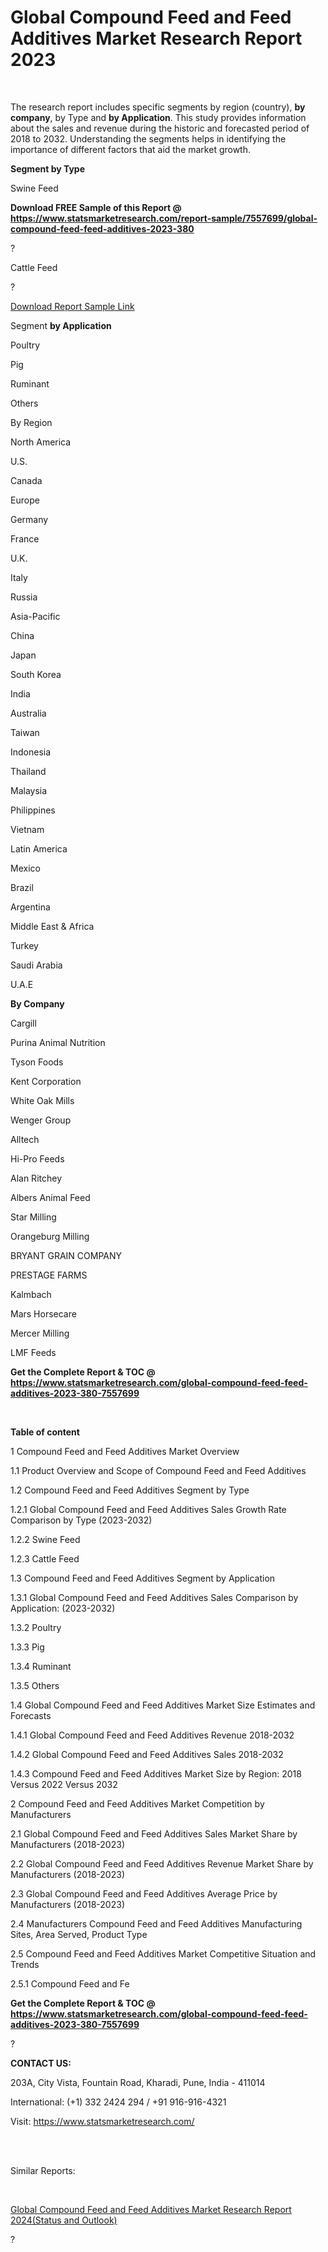 <h1>Global Compound Feed and Feed Additives Market Research Report 2023</h1><br/><p>The research report includes specific segments by region (country), <strong>by company</strong>, by Type and <strong>by Application</strong>. This study provides information about the sales and revenue during the historic and forecasted period of 2018 to 2032. Understanding the segments helps in identifying the importance of different factors that aid the market growth.</p>
 
 
 
 <p><strong>Segment by Type</strong></p>
 
 
 
 <p>Swine Feed</p>
 
 
 
 <div><b>Download FREE Sample of this Report @ <a href="https://www.statsmarketresearch.com/download-free-sample/7557699/global-compound-feed-feed-additives-2023-380">https://www.statsmarketresearch.com/report-sample/7557699/global-compound-feed-feed-additives-2023-380</a></b></div>
 
 
 
 <p>? </p>
 
 
 
 <p>Cattle Feed</p>
 
 
 
 <p>? </p>
 
 
 
 <p><a href="https://www.statsmarketresearch.com/download-free-sample/7557699/global-compound-feed-feed-additives-2023-380">Download Report Sample Link</a></p>
 
 
 
 <p>Segment <strong>by Application</strong></p>
 
 
 
 <p>Poultry</p>
 
 
 
 <p>Pig</p>
 
 
 
 <p>Ruminant</p>
 
 
 
 <p>Others</p>
 
 
 
 <p>By Region</p>
 
 
 
 <p>North America</p>
 
 
 
 <p>U.S.</p>
 
 
 
 <p>Canada</p>
 
 
 
 <p>Europe</p>
 
 
 
 <p>Germany</p>
 
 
 
 <p>France</p>
 
 
 
 <p>U.K.</p>
 
 
 
 <p>Italy</p>
 
 
 
 <p>Russia</p>
 
 
 
 <p>Asia-Pacific</p>
 
 
 
 <p>China</p>
 
 
 
 <p>Japan</p>
 
 
 
 <p>South Korea</p>
 
 
 
 <p>India</p>
 
 
 
 <p>Australia</p>
 
 
 
 <p>Taiwan</p>
 
 
 
 <p>Indonesia</p>
 
 
 
 <p>Thailand</p>
 
 
 
 <p>Malaysia</p>
 
 
 
 <p>Philippines</p>
 
 
 
 <p>Vietnam</p>
 
 
 
 <p>Latin America</p>
 
 
 
 <p>Mexico</p>
 
 
 
 <p>Brazil</p>
 
 
 
 <p>Argentina</p>
 
 
 
 <p>Middle East & Africa</p>
 
 
 
 <p>Turkey</p>
 
 
 
 <p>Saudi Arabia</p>
 
 
 
 <p>U.A.E</p>
 
 
 
 <p><strong>By Company</strong></p>
 
 
 
 <p>Cargill</p>
 
 
 
 <p>Purina Animal Nutrition</p>
 
 
 
 <p>Tyson Foods</p>
 
 
 
 <p>Kent Corporation</p>
 
 
 
 <p>White Oak Mills</p>
 
 
 
 <p>Wenger Group</p>
 
 
 
 <p>Alltech</p>
 
 
 
 <p>Hi-Pro Feeds</p>
 
 
 
 <p>Alan Ritchey</p>
 
 
 
 <p>Albers Animal Feed</p>
 
 
 
 <p>Star Milling</p>
 
 
 
 <p>Orangeburg Milling</p>
 
 
 
 <p>BRYANT GRAIN COMPANY</p>
 
 
 
 <p>PRESTAGE FARMS</p>
 
 
 
 <p>Kalmbach</p>
 
 
 
 <p>Mars Horsecare</p>
 
 
 
 <p>Mercer Milling</p>
 
 
 
 <p>LMF Feeds</p>
 
 
 
 <div><b>Get the Complete Report & TOC @ <a href="https://www.statsmarketresearch.com/global-compound-feed-feed-additives-2023-380-7557699">https://www.statsmarketresearch.com/global-compound-feed-feed-additives-2023-380-7557699</a></b></div>
 
 
 
 <p><br />
 
 <b>Table of content</b></p>
 
 
 
 <p>1 Compound Feed and Feed Additives Market Overview<br />
 
 1.1 Product Overview and Scope of Compound Feed and Feed Additives<br />
 
 1.2 Compound Feed and Feed Additives Segment by Type<br />
 
 1.2.1 Global Compound Feed and Feed Additives Sales Growth Rate Comparison by Type (2023-2032)<br />
 
 1.2.2 Swine Feed<br />
 
 1.2.3 Cattle Feed<br />
 
 1.3 Compound Feed and Feed Additives Segment by Application<br />
 
 1.3.1 Global Compound Feed and Feed Additives Sales Comparison by Application: (2023-2032)<br />
 
 1.3.2 Poultry<br />
 
 1.3.3 Pig<br />
 
 1.3.4 Ruminant<br />
 
 1.3.5 Others<br />
 
 1.4 Global Compound Feed and Feed Additives Market Size Estimates and Forecasts<br />
 
 1.4.1 Global Compound Feed and Feed Additives Revenue 2018-2032<br />
 
 1.4.2 Global Compound Feed and Feed Additives Sales 2018-2032<br />
 
 1.4.3 Compound Feed and Feed Additives Market Size by Region: 2018 Versus 2022 Versus 2032<br />
 
 2 Compound Feed and Feed Additives Market Competition by Manufacturers<br />
 
 2.1 Global Compound Feed and Feed Additives Sales Market Share by Manufacturers (2018-2023)<br />
 
 2.2 Global Compound Feed and Feed Additives Revenue Market Share by Manufacturers (2018-2023)<br />
 
 2.3 Global Compound Feed and Feed Additives Average Price by Manufacturers (2018-2023)<br />
 
 2.4 Manufacturers Compound Feed and Feed Additives Manufacturing Sites, Area Served, Product Type<br />
 
 2.5 Compound Feed and Feed Additives Market Competitive Situation and Trends<br />
 
 2.5.1 Compound Feed and Fe</p>
 
 
 
 <div><b>Get the Complete Report & TOC @ <a href="https://www.statsmarketresearch.com/global-compound-feed-feed-additives-2023-380-7557699">https://www.statsmarketresearch.com/global-compound-feed-feed-additives-2023-380-7557699</a></b></div>
 
 
 
 <p>? </p>
 
 
 
 <p><b>CONTACT US:</b><br />
 
 203A, City Vista, Fountain Road, Kharadi, Pune, India - 411014<br />
 
 International: (+1) 332 2424 294 / +91 916-916-4321<br />
 
 Visit: <a href="https://www.statsmarketresearch.com/">https://www.statsmarketresearch.com/</a><br />
 
 <br />
 
 <br />
 
 Similar Reports:<br />
 
 <br />
 
 <a href="https://www.statsmarketresearch.com/global-compound-feed-feed-additives-2024-292-7996487">Global Compound Feed and Feed Additives Market Research Report 2024(Status and Outlook)</a><br />
 
 ? </p>